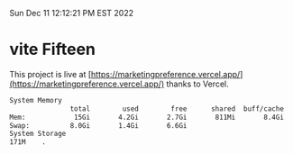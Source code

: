Sun Dec 11 12:12:21 PM EST 2022

# vite Fifteen


This project is live at [https://marketingpreference.vercel.app/](https://marketingpreference.vercel.app/) thanks to Vercel.

```bash
System Memory
               total        used        free      shared  buff/cache   available
Mem:            15Gi       4.2Gi       2.7Gi       811Mi       8.4Gi       9.9Gi
Swap:          8.0Gi       1.4Gi       6.6Gi
System Storage
171M	.
```
```bash
